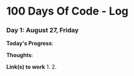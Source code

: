 # 100 Days Of Code - Log

### Day 1: August 27, Friday

**Today's Progress**:

**Thoughts**: 

**Link(s) to work**
1. 
2. 

